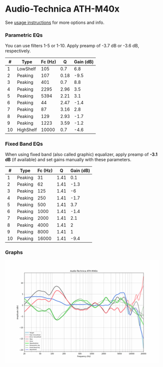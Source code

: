 # Audio-Technica ATH-M40x
See [usage instructions](https://github.com/jaakkopasanen/AutoEq#usage) for more options and info.

### Parametric EQs
You can use filters 1-5 or 1-10. Apply preamp of -3.7 dB or -3.6 dB, respectively.

|   # | Type      |   Fc (Hz) |    Q |   Gain (dB) |
|-----|-----------|-----------|------|-------------|
|   1 | LowShelf  |       105 | 0.7  |         6.8 |
|   2 | Peaking   |       107 | 0.18 |        -9.5 |
|   3 | Peaking   |       401 | 0.7  |         8.8 |
|   4 | Peaking   |      2295 | 2.96 |         3.5 |
|   5 | Peaking   |      5394 | 2.21 |         3.1 |
|   6 | Peaking   |        44 | 2.47 |        -1.4 |
|   7 | Peaking   |        87 | 3.16 |         2.8 |
|   8 | Peaking   |       129 | 2.93 |        -1.7 |
|   9 | Peaking   |      1223 | 3.59 |        -1.2 |
|  10 | HighShelf |     10000 | 0.7  |        -4.6 |

### Fixed Band EQs
When using fixed band (also called graphic) equalizer, apply preamp of **-3.1 dB** (if available) and set gains manually with these parameters.

|   # | Type    |   Fc (Hz) |    Q |   Gain (dB) |
|-----|---------|-----------|------|-------------|
|   1 | Peaking |        31 | 1.41 |         0.1 |
|   2 | Peaking |        62 | 1.41 |        -1.3 |
|   3 | Peaking |       125 | 1.41 |        -6   |
|   4 | Peaking |       250 | 1.41 |        -1.7 |
|   5 | Peaking |       500 | 1.41 |         3.7 |
|   6 | Peaking |      1000 | 1.41 |        -1.4 |
|   7 | Peaking |      2000 | 1.41 |         2.1 |
|   8 | Peaking |      4000 | 1.41 |         2   |
|   9 | Peaking |      8000 | 1.41 |         1   |
|  10 | Peaking |     16000 | 1.41 |        -9.4 |

### Graphs
![](./Audio-Technica%20ATH-M40x.png)
